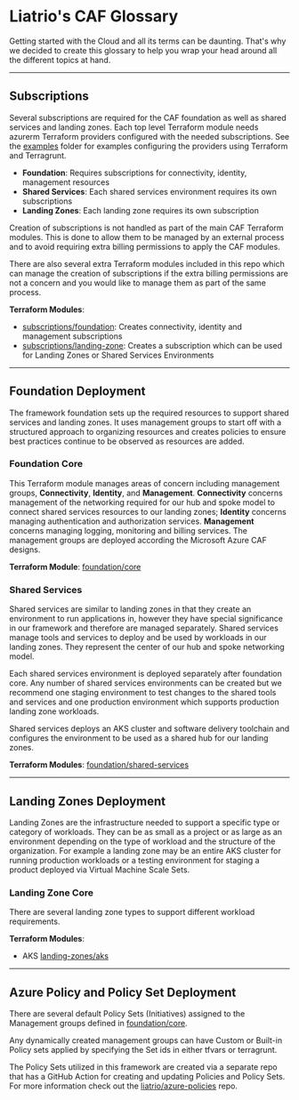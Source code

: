 # Liatrio's CAF Glossary

Getting started with the Cloud and all its terms can be daunting. That's why we decided to create this glossary to help you wrap your head around all the different topics at hand.

---

## Subscriptions

Several subscriptions are required for the CAF foundation as well as shared services and landing zones. Each top level Terraform module needs azurerm Terraform providers configured with the needed subscriptions. See the [examples](./examples/) folder for examples configuring the providers using Terraform and Terragrunt.

- **Foundation**: Requires subscriptions for connectivity, identity, management resources
- **Shared Services**: Each shared services environment requires its own subscriptions
- **Landing Zones**: Each landing zone requires its own subscription

Creation of subscriptions is not handled as part of the main CAF Terraform modules. This is done to allow them to be managed by an external process and to avoid requiring extra billing permissions to apply the CAF modules.

There are also several extra Terraform modules included in this repo which can manage the creation of subscriptions if the extra billing permissions are not a concern and you would like to manage them as part of the same process.

**Terraform Modules**:

- [subscriptions/foundation](./subscriptions/foundation): Creates connectivity, identity and management subscriptions
- [subscriptions/landing-zone](./subscriptions/landing-zone): Creates a subscription which can be used for Landing Zones or Shared Services Environments

---

## Foundation Deployment

The framework foundation sets up the required resources to support shared services and landing zones. It uses management groups to start off with a structured approach to organizing resources and creates policies to ensure best practices continue to be observed as resources are added.

### Foundation Core

This Terraform module manages areas of concern including management groups, **Connectivity**, **Identity**, and **Management**. **Connectivity** concerns management of the networking required for our hub and spoke model to connect shared services resources to our landing zones; **Identity** concerns managing authentication and authorization services. **Management** concerns managing logging, monitoring and billing services. The management groups are deployed according the Microsoft Azure CAF designs.

**Terraform Module**: [foundation/core](./foundation/core/)

### Shared Services

Shared services are similar to landing zones in that they create an environment to run applications in, however they have special significance in our framework and therefore are managed separately. Shared services manage tools and services to deploy and be used by workloads in our landing zones. They represent the center of our hub and spoke networking model.

Each shared services environment is deployed separately after foundation core. Any number of shared services environments can be created but we recommend one staging environment to test changes to the shared tools and services and one production environment which supports production landing zone workloads.

Shared services deploys an AKS cluster and software delivery toolchain and configures the environment to be used as a shared hub for our landing zones.

**Terraform Modules**: [foundation/shared-services](./foundation/shared-services/)

---

## Landing Zones Deployment

Landing Zones are the infrastructure needed to support a specific type or category of workloads. They can be as small as a project or as large as an environment depending on the type of workload and the structure of the organization. For example a landing zone may be an entire AKS cluster for running production workloads or a testing environment for staging a product deployed via Virtual Machine Scale Sets.

### Landing Zone Core

There are several landing zone types to support different workload requirements.

**Terraform Modules**:

- AKS [landing-zones/aks](./landing-zones/aks/)

---

## Azure Policy and Policy Set Deployment

There are several default Policy Sets (Initiatives) assigned to the Management groups defined in [foundation/core](./foundation/core/).

Any dynamically created management groups can have Custom or Built-in Policy sets applied by specifying the Set ids in either tfvars or terragrunt.

The Policy Sets utilized in this framework are created via a separate repo that has a GitHub Action for creating and updating Policies and Policy Sets. For more information check out the [liatrio/azure-policies](https://github.com/liatrio/azure-policies) repo.